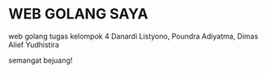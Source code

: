 # WEB GOLANG SAYA
 web golang tugas kelompok 4
 Danardi Listyono,
 Poundra Adiyatma,
 Dimas Alief Yudhistira

 semangat bejuang!
